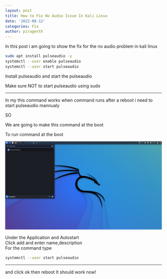 ```yaml
---
layout: post
title: How to Fix No Audio Issue In Kali Linux
date: '2022-08-12'
categories: Fix
author: piragenth
---
```

In this post i am going to show the fix for the no audio problem in kali linux  


```bash
sudo apt install pulseaudio -y
systemctl --user enable pulseaudio
systemctl --user start pulseaudio
```

Install pulseaudio and start the pulseaudio

Make sure NOT to start pulseaudio using sudo 

---
In my this command works when command runs after a reboot i need to start pulseaudio mannualy

SO  

We are going to make this command at the boot  


To run command at the boot

![img](/assets/Pictures/Screenshot_2022-08-12_08-29-42.png)

Under the Application and Autostart  
Click add and enter name,description    
For the command type 

```bash
systemctl --user start pulseaudio
```
---
and click ok then reboot 
It should work now!